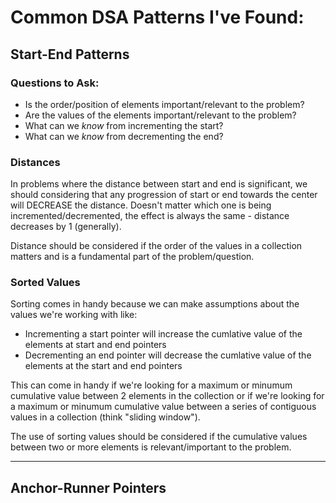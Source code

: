 # Common DSA Patterns I've Found:

## Start-End Patterns

### Questions to Ask:
- Is the order/position of elements important/relevant to the problem?
- Are the values of the elements important/relevant to the problem?
- What can we *know* from incrementing the start?
- What can we *know* from decrementing the end?

### Distances
In problems where the distance between start and end is significant, we should considering that any progression of start or end towards the center will DECREASE the distance. Doesn't matter which one is being incremented/decremented, the effect is always the same - distance decreases by 1 (generally).

Distance should be considered if the order of the values in a collection matters and is a fundamental part of the problem/question.

### Sorted Values

Sorting comes in handy because we can make assumptions about the values we're working with like:
- Incrementing a start pointer will increase the cumlative value of the elements at start and end pointers
- Decrementing an end pointer will decrease the cumlative value of the elements at the start and end pointers

This can come in handy if we're looking for a maximum or minumum cumulative value between 2 elements in the collection or if we're looking for a maximum or minumum cumulative value between a series of contiguous values in a collection (think "sliding window").

The use of sorting values should be considered if the cumulative values between two or more elements is relevant/important to the problem.

---

## Anchor-Runner Pointers

